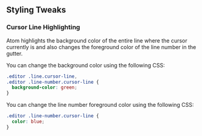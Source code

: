 ## Styling Tweaks

### Cursor Line Highlighting

Atom highlights the background color of the entire line where the cursor
currently is and also changes the foreground color of the line number in the
gutter.

You can change the background color using the following CSS:

```css
.editor .line.cursor-line,
.editor .line-number.cursor-line {
  background-color: green;
}
```

You can change the line number foreground color using the following CSS:

```css
.editor .line-number.cursor-line {
  color: blue;
}
```
